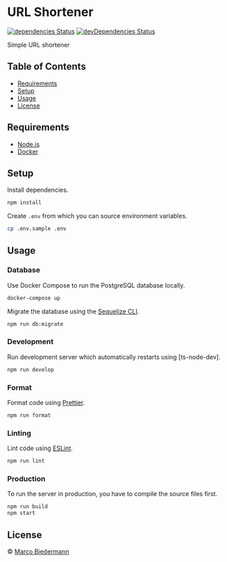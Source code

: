 # URL Shortener

[![dependencies Status](https://img.shields.io/david/marcobiedermann/url-shortener)](https://david-dm.org/marcobiedermann/url-shortener)
[![devDependencies Status](https://img.shields.io/david/dev/marcobiedermann/url-shortener)](https://david-dm.org/marcobiedermann/url-shortener?type=dev)

Simple URL shortener

## Table of Contents

- [Requirements](#requirements)
- [Setup](#setup)
- [Usage](#usage)
- [License](#license)

## Requirements

- [Node.js](https://nodejs.org/)
- [Docker](https://www.docker.com/)

## Setup

Install dependencies.

```sh
npm install
```

Create `.env` from which you can source environment variables.

```sh
cp .env.sample .env
```

## Usage

### Database

Use Docker Compose to run the PostgreSQL database locally.

```sh
docker-compose up
```

Migrate the database using the [Sequelize CLI](https://github.com/sequelize/cli).

```sh
npm run db:migrate
```

### Development

Run development server which automatically restarts using [ts-node-dev].

```sh
npm run develop
```

### Format

Format code using [Prettier](https://prettier.io/).

```sh
npm run format
```

### Linting

Lint code using [ESLint](https://eslint.org/).

```sh
npm run lint
```

### Production

To run the server in production, you have to compile the source files first.

```sh
npm run build
npm start
```

## License

© [Marco Biedermann](https://github.com/marcobiedermann)
